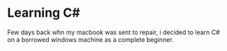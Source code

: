 # Learning C#
 Few days back whn my macbook was sent to repair, i decided to learn C# on a borrowed windows machine as a complete beginner.
